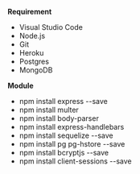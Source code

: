 **Requirement**
- Visual Studio Code
- Node.js
- Git
- Heroku
- Postgres
- MongoDB

**Module**
- npm install express --save
- npm install multer
- npm install body-parser
- npm install express-handlebars
- npm install sequelize --save
- npm install pg pg-hstore --save
- npm install bcryptjs --save
- npm install client-sessions --save
